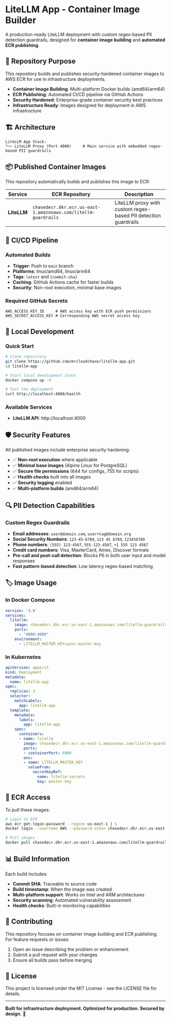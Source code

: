# LiteLLM App - Container Image Builder

A production-ready LiteLLM deployment with custom regex-based PII detection guardrails, designed for **container image building** and **automated ECR publishing**.

## 🎯 Repository Purpose

This repository builds and publishes security-hardened container images to AWS ECR for use in infrastructure deployments.

- **Container Image Building**: Multi-platform Docker builds (amd64/arm64)
- **ECR Publishing**: Automated CI/CD pipeline via GitHub Actions
- **Security Hardened**: Enterprise-grade container security best practices
- **Infrastructure Ready**: Images designed for deployment in AWS infrastructure

## 🏗️ Architecture

```
LiteLLM App Stack:
└── LiteLLM Proxy (Port 4000)     # Main service with embedded regex-based PII guardrails
```

## 📦 Published Container Images

This repository automatically builds and publishes this image to ECR:

| Service | ECR Repository | Description |
|---------|---------------|-------------|
| **LiteLLM** | `chasedecr.dkr.ecr.us-east-1.amazonaws.com/litellm-guardrails` | LiteLLM proxy with custom regex-based PII detection guardrails |

## 🚀 CI/CD Pipeline

### Automated Builds
- **Trigger**: Push to `main` branch
- **Platforms**: linux/amd64, linux/arm64
- **Tags**: `latest` and `{commit-sha}`
- **Caching**: GitHub Actions cache for faster builds
- **Security**: Non-root execution, minimal base images

### Required GitHub Secrets
```
AWS_ACCESS_KEY_ID     # AWS access key with ECR push permissions
AWS_SECRET_ACCESS_KEY # Corresponding AWS secret access key
```

## 🔧 Local Development

### Quick Start
```bash
# Clone repository
git clone https://github.com/mrcloudchase/litellm-app.git
cd litellm-app

# Start local development stack
docker compose up -d

# Test the deployment
curl http://localhost:4000/health
```

### Available Services
- **LiteLLM API**: http://localhost:4000

## 🛡️ Security Features

All published images include enterprise security hardening:

- ✅ **Non-root execution** where applicable
- ✅ **Minimal base images** (Alpine Linux for PostgreSQL)
- ✅ **Secure file permissions** (644 for configs, 755 for scripts)
- ✅ **Health checks** built into all images
- ✅ **Security logging** enabled
- ✅ **Multi-platform builds** (amd64/arm64)

## 🔍 PII Detection Capabilities

### Custom Regex Guardrails
- **Email addresses**: `user@domain.com`, `user+tag@domain.org`
- **Social Security Numbers**: `123-45-6789`, `123 45 6789`, `123456789`
- **Phone numbers**: `(555) 123-4567`, `555-123-4567`, `+1 555 123 4567`
- **Credit card numbers**: Visa, MasterCard, Amex, Discover formats
- **Pre-call and post-call detection**: Blocks PII in both user input and model responses
- **Fast pattern-based detection**: Low latency regex-based matching

## 🏷️ Image Usage

### In Docker Compose
```yaml
version: '3.8'
services:
  litellm:
    image: chasedecr.dkr.ecr.us-east-1.amazonaws.com/litellm-guardrails:latest
    ports:
      - "4000:4000"
    environment:
      - LITELLM_MASTER_KEY=your-master-key
```

### In Kubernetes
```yaml
apiVersion: apps/v1
kind: Deployment
metadata:
  name: litellm-app
spec:
  replicas: 3
  selector:
    matchLabels:
      app: litellm-app
  template:
    metadata:
      labels:
        app: litellm-app
    spec:
      containers:
      - name: litellm
        image: chasedecr.dkr.ecr.us-east-1.amazonaws.com/litellm-guardrails:latest
        ports:
        - containerPort: 4000
        env:
        - name: LITELLM_MASTER_KEY
          valueFrom:
            secretKeyRef:
              name: litellm-secrets
              key: master-key
```

## 🔑 ECR Access

To pull these images:

```bash
# Login to ECR
aws ecr get-login-password --region us-east-1 | \
docker login --username AWS --password-stdin chasedecr.dkr.ecr.us-east-1.amazonaws.com

# Pull images
docker pull chasedecr.dkr.ecr.us-east-1.amazonaws.com/litellm-guardrails:latest
```

## 📊 Build Information

Each build includes:
- **Commit SHA**: Traceable to source code
- **Build timestamp**: When the image was created  
- **Multi-platform support**: Works on Intel and ARM architectures
- **Security scanning**: Automated vulnerability assessment
- **Health checks**: Built-in monitoring capabilities

## 🤝 Contributing

This repository focuses on container image building and ECR publishing. For feature requests or issues:

1. Open an issue describing the problem or enhancement
2. Submit a pull request with your changes
3. Ensure all builds pass before merging

## 📄 License

This project is licensed under the MIT License - see the LICENSE file for details.

---

**Built for infrastructure deployment. Optimized for production. Secured by design.** 🚀
